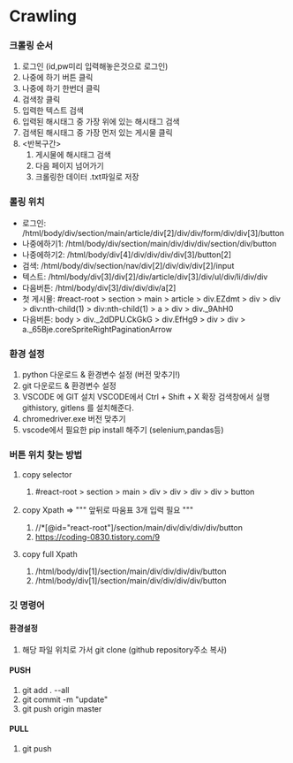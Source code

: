 # Crawling

### 크롤링 순서
1. 로그인 (id,pw미리 입력해놓은것으로 로그인)
1. 나중에 하기 버튼 클릭
1. 나중에 하기 한번더 클릭
1. 검색창 클릭
1. 입력한 텍스트 검색
1. 입력된 해시태그 중 가장 위에 있는 해시태그 검색
1. 검색된 해시태그 중 가장 먼저 있는 게시물 클릭
1. <반복구간>
    1. 게시물에 해시태그 검색
    1. 다음 페이지 넘어가기
    1. 크롤링한 데이터 .txt파일로 저장

### 롤링 위치
- 로그인: /html/body/div/section/main/article/div[2]/div/div/form/div/div[3]/button
- 나중에하기1: /html/body/div/section/main/div/div/div/section/div/button
- 나중에하기2: /html/body/div[4]/div/div/div/div[3]/button[2]
- 검색: /html/body/div/section/nav/div[2]/div/div/div[2]/input
- 텍스트: /html/body/div[3]/div[2]/div/article/div[3]/div/ul/div/li/div/div
- 다음버튼: /html/body/div[3]/div/div/div/a[2]
- 첫 게시물: #react-root > section > main > article > div.EZdmt > div > div > div:nth-child(1) > div:nth-child(1) > a > div > div._9AhH0
- 다음버튼: body > div._2dDPU.CkGkG > div.EfHg9 > div > div > a._65Bje.coreSpriteRightPaginationArrow

### 환경 설정
1. python 다운로드 & 환경변수 설정 (버전 맞추기!)
1. git 다운로드 & 환경변수 설정
1. VSCODE 에 GIT 설치
    VSCODE에서 Ctrl + Shift + X 확장 검색창에서 실행
    githistory, gitlens 를 설치해준다.
1. chromedriver.exe 버전 맞추기
1. vscode에서 필요한 pip install 해주기 (selenium,pandas등)

### 버튼 위치 찾는 방법
1. copy selector
    1. #react-root > section > main > div > div > div > div > button

1. copy Xpath => """ 앞뒤로 따움표 3개 입력 필요 """
    1. //*[@id="react-root"]/section/main/div/div/div/div/button
    1. https://coding-0830.tistory.com/9

1. copy full Xpath
    1. /html/body/div[1]/section/main/div/div/div/div/button
    1. /html/body/div[1]/section/main/div/div/div/div/button

### 깃 명령어

#### 환경설정
1. 해당 파일 위치로 가서 git clone (github repository주소 복사)

#### PUSH
1. git add . --all
1. git commit -m "update"
1. git push origin master

#### PULL
1. git push